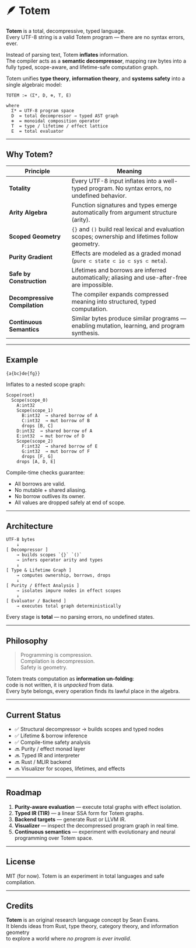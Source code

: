 # 🪶 Totem  

**Totem** is a total, decompressive, typed language.  
Every UTF-8 string is a valid Totem program — there are no syntax errors, ever.

Instead of parsing text, Totem **inflates** information.  
The compiler acts as a **semantic decompressor**, mapping raw bytes into a fully typed, scope-aware, and lifetime-safe computation graph.

Totem unifies **type theory**, **information theory**, and **systems safety** into a single algebraic model:

```
TOTEM := (Σ*, D, ⊗, T, E)

where
  Σ* = UTF-8 program space
  D  = total decompressor → typed AST graph
  ⊗  = monoidal composition operator
  T  = type / lifetime / effect lattice
  E  = total evaluator
```

---

## Why Totem?

| Principle | Meaning |
|------------|----------|
| **Totality** | Every UTF-8 input inflates into a well-typed program. No syntax errors, no undefined behavior. |
| **Arity Algebra** | Function signatures and types emerge automatically from argument structure (arity). |
| **Scoped Geometry** | `{}` and `()` build real lexical and evaluation scopes; ownership and lifetimes follow geometry. |
| **Purity Gradient** | Effects are modeled as a graded monad (`pure ⊂ state ⊂ io ⊂ sys ⊂ meta`). |
| **Safe by Construction** | Lifetimes and borrows are inferred automatically; aliasing and use-after-free are impossible. |
| **Decompressive Compilation** | The compiler expands compressed meaning into structured, typed computation. |
| **Continuous Semantics** | Similar bytes produce similar programs — enabling mutation, learning, and program synthesis. |

---

## Example

```totem
{a{bc}de{fg}}
```

Inflates to a nested scope graph:

```
Scope(root)
  Scope(scope_0)
    A:int32
    Scope(scope_1)
      B:int32  → shared borrow of A
      C:int32  → mut borrow of B
      drops [B, C]
    D:int32  → shared borrow of A
    E:int32  → mut borrow of D
    Scope(scope_2)
      F:int32  → shared borrow of E
      G:int32  → mut borrow of F
      drops [F, G]
    drops [A, D, E]
```

Compile-time checks guarantee:
- All borrows are valid.
- No mutable + shared aliasing.
- No borrow outlives its owner.
- All values are dropped safely at end of scope.

---

## Architecture

```
UTF-8 bytes
    ↓
[ Decompressor ]
    → builds scopes `{}` `()`
    → infers operator arity and types
    ↓
[ Type & Lifetime Graph ]
    → computes ownership, borrows, drops
    ↓
[ Purity / Effect Analysis ]
    → isolates impure nodes in effect scopes
    ↓
[ Evaluator / Backend ]
    → executes total graph deterministically
```

Every stage is **total** — no parsing errors, no undefined states.

---

## Philosophy

> Programming is compression.  
> Compilation is decompression.  
> Safety is geometry.

Totem treats computation as **information un-folding**:  
code is not written, it is *unpacked* from data.  
Every byte belongs, every operation finds its lawful place in the algebra.

---

## Current Status

- ✅ Structural decompressor → builds scopes and typed nodes  
- ✅ Lifetime & borrow inference  
- ✅ Compile-time safety analysis  
- 🔜 Purity / effect monad layer  
- 🔜 Typed IR and interpreter  
- 🔜 Rust / MLIR backend  
- 🔜 Visualizer for scopes, lifetimes, and effects

---

## Roadmap

1. **Purity-aware evaluation** — execute total graphs with effect isolation.  
2. **Typed IR (TIR)** — a linear SSA form for Totem graphs.  
3. **Backend targets** — generate Rust or LLVM IR.  
4. **Visualizer** — inspect the decompressed program graph in real time.  
5. **Continuous semantics** — experiment with evolutionary and neural programming over Totem space.  

---

## License

MIT (for now). Totem is an experiment in total languages and safe compilation.

---

## Credits

**Totem** is an original research language concept by Sean Evans.  
It blends ideas from Rust, type theory, category theory, and information geometry  
to explore a world where *no program is ever invalid*.

